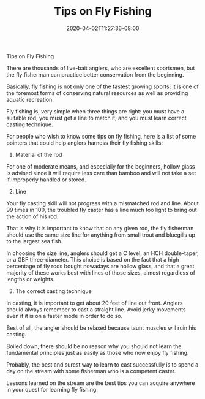 ﻿---
title: "Tips on Fly Fishing"
date: 2020-04-02T11:27:36-08:00
description: "Fishing Tips for Web Success"
featured_image: "/images/Fishing.jpg"
tags: ["Fishing"]
---

Tips on Fly Fishing

There are thousands of live-bait anglers, who are excellent sportsmen, but the fly fisherman can practice better conservation from the beginning. 

Basically, fly fishing is not only one of the fastest growing sports; it is one of the foremost forms of conserving  natural resources as well as providing aquatic recreation. 

Fly fishing is, very simple when three things are right: you must have a suitable rod; you must get a line to match it; and you must learn correct casting technique.

For people who wish to know some tips on fly fishing, here is a list of some pointers that could help anglers harness their fly fishing skills:

1. Material of the rod 

For one of moderate means, and especially for the beginners, hollow glass is advised since it will require less care than bamboo and will not take a set if improperly handled or stored.

2. Line

Your fly casting skill will not progress with a mismatched rod and line. About 99 times in 100, the troubled fly caster has a line much too light to bring out the action of his rod.

That is why it is important to know that on any given rod, the fly fisherman should use the same size line for anything from small trout and bluegills up to the largest sea fish.

In choosing the size line, anglers should get a C level, an HCH double-taper, or a GBF three-diameter. This choice is based on the fact that a high percentage of fly rods bought nowadays are hollow glass, and that a great majority of these works best with lines of those sizes, almost regardless of lengths or weights.

3. The correct casting technique

In casting, it is important to get about 20 feet of line out front. Anglers should always remember to cast a straight line. Avoid jerky movements even if it is on a faster mode in order to do so.

Best of all, the angler should be relaxed because taunt muscles will ruin his casting.

Boiled down, there should be no reason why you should not learn the fundamental principles just as easily as those who now enjoy fly fishing.

Probably, the best and surest way to learn to cast successfully is to spend a day on the stream with some fisherman who is a competent caster.

Lessons learned on the stream are the best tips you can acquire anywhere in your quest for learning fly fishing.

